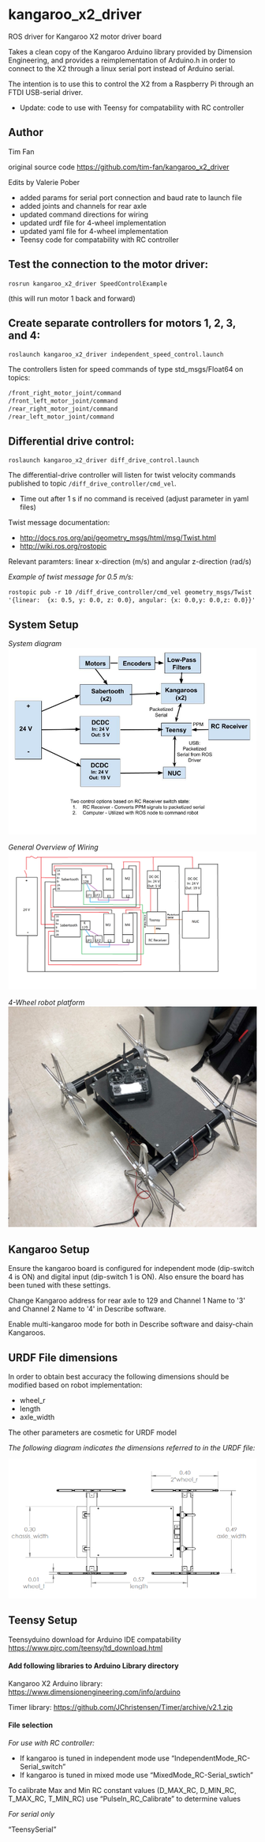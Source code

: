 
# kangaroo_x2_driver
ROS driver for Kangaroo X2 motor driver board

Takes a clean copy of the Kangaroo Arduino library provided by Dimension Engineering, and provides a reimplementation of Arduino.h in order to connect to the X2 through a linux serial port instead of Arduino serial. 

The intention is to use this to control the X2 from a Raspberry Pi through an FTDI USB-serial driver.
- Update: code to use with Teensy for compatability with RC controller 


## Author
Tim Fan

original source code https://github.com/tim-fan/kangaroo_x2_driver

Edits by Valerie Pober

- added params for serial port connection and baud rate to launch file
- added joints and channels for rear axle
- updated command directions for wiring
- updated urdf file for 4-wheel implementation
- updated yaml file for 4-wheel implementation
- Teensy code for compatability with RC controller



## Test the connection to the motor driver:
```
rosrun kangaroo_x2_driver SpeedControlExample
```
(this will run motor 1 back and forward)

## Create separate controllers for motors 1, 2, 3, and 4:
```
roslaunch kangaroo_x2_driver independent_speed_control.launch
```
The controllers listen for speed commands of type std_msgs/Float64 on topics: 
```
/front_right_motor_joint/command
/front_left_motor_joint/command
/rear_right_motor_joint/command
/rear_left_motor_joint/command
```

## Differential drive control:
```
roslaunch kangaroo_x2_driver diff_drive_control.launch
```
The differential-drive controller will listen for twist velocity commands published to topic `/diff_drive_controller/cmd_vel`.
- Time out after 1 s if no command is received (adjust parameter in yaml files)

Twist message documentation: 
- http://docs.ros.org/api/geometry_msgs/html/msg/Twist.html
- http://wiki.ros.org/rostopic

Relevant paramters: linear x-direction (m/s) and angular z-direction (rad/s)

*Example of twist message for 0.5 m/s:*
```
rostopic pub -r 10 /diff_drive_controller/cmd_vel geometry_msgs/Twist '{linear:  {x: 0.5, y: 0.0, z: 0.0}, angular: {x: 0.0,y: 0.0,z: 0.0}}'
```

## System Setup
*System diagram*
![System Diagram](https://github.com/vpober/ARL-SubtRobot/blob/master/ARL_Subt_SystemDiagram.jpg)

*General Overview of Wiring*
![Wiring Diagram](https://github.com/vpober/ARL-SubtRobot/blob/master/ARL_Subt_WiringDiagram.png)

*4-Wheel robot platform*
![Image of Robot](https://github.com/vpober/ARL-SubtRobot/blob/master/ARL_SubtRobot.jpg)

## Kangaroo Setup
Ensure the kangaroo board is configured for independent mode (dip-switch 4 is ON) and digital input (dip-switch 1 is ON). Also ensure the board has been tuned with these settings.

Change Kangaroo address for rear axle to 129 and Channel 1 Name to '3' and Channel 2 Name to '4' in Describe software.

Enable multi-kangaroo mode for both in Describe software and daisy-chain Kangaroos.

## URDF File dimensions
In order to obtain best accuracy the following dimensions should be modified based on robot implementation:
- wheel_r
- length
- axle_width

The other parameters are cosmetic for URDF model

*The following diagram indicates the dimensions referred to in the URDF file:*

![URDF dimensions](https://github.com/vpober/ARL-SubtRobot/blob/master/urdf/Chassis_URDFdimensions.PNG)

## Teensy Setup

Teensyduino download for Arduino IDE compatability
https://www.pjrc.com/teensy/td_download.html

#### Add following libraries to Arduino Library directory

Kangaroo X2 Arduino library:
https://www.dimensionengineering.com/info/arduino

Timer library:
https://github.com/JChristensen/Timer/archive/v2.1.zip

#### File selection

*For use with RC controller:*
- If kangaroo is tuned in independent mode use “IndependentMode_RC-Serial_switch”
- If kangaroo is tuned in mixed mode use “MixedMode_RC-Serial_swtich”

To calibrate Max and Min RC constant values (D_MAX_RC, D_MIN_RC, T_MAX_RC, T_MIN_RC) use “PulseIn_RC_Calibrate” to determine values

*For serial only*

“TeensySerial”



